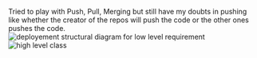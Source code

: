 Tried to play with Push, Pull, Merging but still have my doubts in pushing like whether the creator of the repos will push the code or the other ones pushes the code.
![deployement structural diagram for low level requirement](https://user-images.githubusercontent.com/78849172/107847711-c4caef80-6e13-11eb-85f3-475313caea21.PNG)
![high level class](https://user-images.githubusercontent.com/78849172/107847737-1d9a8800-6e14-11eb-9df0-694375f8247f.PNG)
